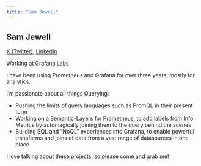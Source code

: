 ```yaml
---
title: "Sam Jewell"
---
```


## Sam Jewell
[X (Twitter)](https://x.com/SOJewell), 
[LinkedIn](https://www.linkedin.com/in/sam-jewell)

Working at Grafana Labs

I have been using Prometheus and Grafana for over three years, mostly for analytics.

I’m passionate about all things Querying:
- Pushing the limits of query languages such as PromQL in their present form
- Working on a Semantic-Layers for Prometheus, to add labels from Info Metrics by automagically joining them to the query behind the scenes
- Building SQL and “NoQL” experiences into Grafana, to enable powerful transforms and joins of data from a vast range of datasources in one place

I love talking about these projects, so please come and grab me!
